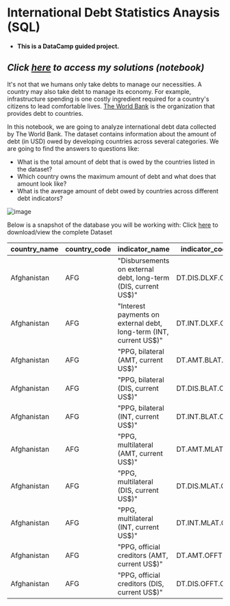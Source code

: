 # International Debt Statistics Anaysis (SQL)

- **This is a DataCamp guided project.**

*Click [here](https://github.com/Man-of-principle/International-Debt-Statistics-Anaysis-SQL-/blob/main/Analyze%20International%20Debt%20Statistics%20Notebook%20.ipynb) to access my solutions (notebook)*
-------
It's not that we humans only take debts to manage our necessities. A country may also take debt to manage its economy. For example, infrastructure spending is one costly ingredient required for a country's citizens to lead comfortable lives. [The World Bank](https://www.worldbank.org) is the organization that provides debt to countries.

In this notebook, we are going to analyze international debt data collected by The World Bank. The dataset contains information about the amount of debt (in USD) owed by developing countries across several categories. We are going to find the answers to questions like: 

- What is the total amount of debt that is owed by the countries listed in the dataset?
- Which country owns the maximum amount of debt and what does that amount look like?
- What is the average amount of debt owed by countries across different debt indicators?

![image](https://github.com/Man-of-principle/International-Debt-Statistics-Anaysis-SQL-/assets/126421029/66245588-dce9-45ef-9e62-d1f96bb738a1)

Below is a snapshot of the database you will be working with: Click [here](https://github.com/Man-of-principle/International-Debt-Statistics-Anaysis-SQL-/blob/main/Analyze%20International%20Debt%20Statistics%20data%20set.csv) to download/view the complete Dataset 

|country_name|country_code|indicator_name                                                    |indicator_code|debt       |
|------------|------------|------------------------------------------------------------------|--------------|-----------|
|Afghanistan |AFG         |"Disbursements on external debt, long-term (DIS, current US$)"    |DT.DIS.DLXF.CD|72894453.7 |
|Afghanistan |AFG         |"Interest payments on external debt, long-term (INT, current US$)"|DT.INT.DLXF.CD|53239440.1 |
|Afghanistan |AFG         |"PPG, bilateral (AMT, current US$)"                               |DT.AMT.BLAT.CD|61739336.9 |
|Afghanistan |AFG         |"PPG, bilateral (DIS, current US$)"                               |DT.DIS.BLAT.CD|49114729.4 |
|Afghanistan |AFG         |"PPG, bilateral (INT, current US$)"                               |DT.INT.BLAT.CD|39903620.1 |
|Afghanistan |AFG         |"PPG, multilateral (AMT, current US$)"                            |DT.AMT.MLAT.CD|39107845   |
|Afghanistan |AFG         |"PPG, multilateral (DIS, current US$)"                            |DT.DIS.MLAT.CD|23779724.3 |
|Afghanistan |AFG         |"PPG, multilateral (INT, current US$)"                            |DT.INT.MLAT.CD|13335820   |
|Afghanistan |AFG         |"PPG, official creditors (AMT, current US$)"                      |DT.AMT.OFFT.CD|100847181.9|
|Afghanistan |AFG         |"PPG, official creditors (DIS, current US$)"                      |DT.DIS.OFFT.CD|72894453.7 |

